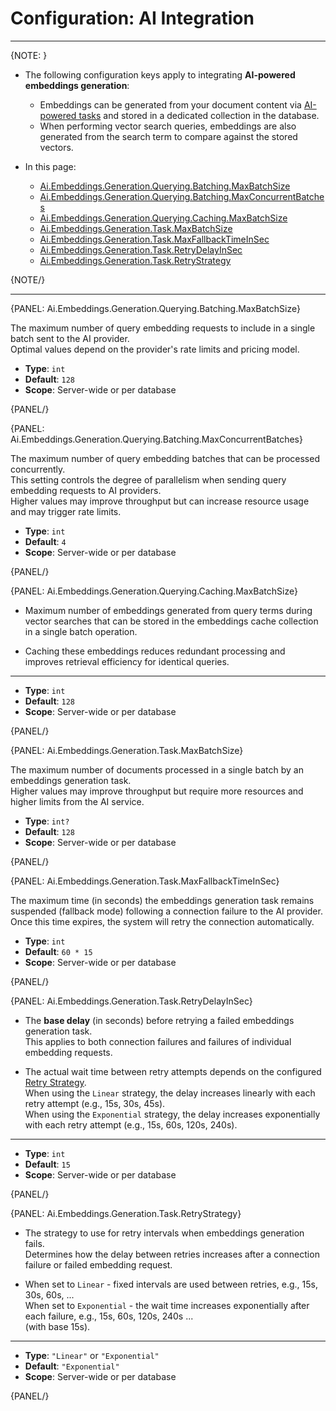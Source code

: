 # Configuration: AI Integration
---

{NOTE: }

* The following configuration keys apply to integrating **AI-powered embeddings generation**:
 
  * Embeddings can be generated from your document content via [AI-powered tasks](../../todo) and stored in a dedicated collection in the database.  
  * When performing vector search queries, embeddings are also generated from the search term to compare against the stored vectors.

* In this page:
   * [Ai.Embeddings.Generation.Querying.Batching.MaxBatchSize](../../server/configuration/ai-integration-configuration#ai.embeddings.generation.querying.batching.maxbatchsize)  
   * [Ai.Embeddings.Generation.Querying.Batching.MaxConcurrentBatches](../../server/configuration/ai-integration-configuration#ai.embeddings.generation.querying.batching.maxconcurrentbatches)  
   * [Ai.Embeddings.Generation.Querying.Caching.MaxBatchSize](../../server/configuration/ai-integration-configuration#ai.embeddings.generation.querying.caching.maxbatchsize)  
   * [Ai.Embeddings.Generation.Task.MaxBatchSize](../../server/configuration/ai-integration-configuration#ai.embeddings.generation.task.maxbatchsize)  
   * [Ai.Embeddings.Generation.Task.MaxFallbackTimeInSec](../../server/configuration/ai-integration-configuration#ai.embeddings.generation.task.maxfallbacktimeinsec)  
   * [Ai.Embeddings.Generation.Task.RetryDelayInSec](../../server/configuration/ai-integration-configuration#ai.embeddings.generation.task.retrydelayinsec)  
   * [Ai.Embeddings.Generation.Task.RetryStrategy](../../server/configuration/ai-integration-configuration#ai.embeddings.generation.task.retrystrategy)


{NOTE/}

---

{PANEL: Ai.Embeddings.Generation.Querying.Batching.MaxBatchSize}

The maximum number of query embedding requests to include in a single batch sent to the AI provider.  
Optimal values depend on the provider's rate limits and pricing model.

- **Type**: `int`
- **Default**: `128`
- **Scope**: Server-wide or per database

{PANEL/}

{PANEL: Ai.Embeddings.Generation.Querying.Batching.MaxConcurrentBatches}

The maximum number of query embedding batches that can be processed concurrently.  
This setting controls the degree of parallelism when sending query embedding requests to AI providers.  
Higher values may improve throughput but can increase resource usage and may trigger rate limits.  

- **Type**: `int`
- **Default**: `4`
- **Scope**: Server-wide or per database

{PANEL/}

{PANEL: Ai.Embeddings.Generation.Querying.Caching.MaxBatchSize}

* Maximum number of embeddings generated from query terms during vector searches that can be stored in the embeddings cache collection in a single batch operation. 

* Caching these embeddings reduces redundant processing and improves retrieval efficiency for identical queries.

---

- **Type**: `int`
- **Default**: `128`
- **Scope**: Server-wide or per database

{PANEL/}

{PANEL: Ai.Embeddings.Generation.Task.MaxBatchSize}

The maximum number of documents processed in a single batch by an embeddings generation task.  
Higher values may improve throughput but require more resources and higher limits from the AI service.

- **Type**: `int?`
- **Default**: `128`
- **Scope**:  Server-wide or per database

{PANEL/}

{PANEL: Ai.Embeddings.Generation.Task.MaxFallbackTimeInSec}

The maximum time (in seconds) the embeddings generation task remains suspended (fallback mode) following a connection failure to the AI provider.
Once this time expires, the system will retry the connection automatically.

- **Type**: `int`
- **Default**: `60 * 15`
- **Scope**:  Server-wide or per database

{PANEL/}

{PANEL: Ai.Embeddings.Generation.Task.RetryDelayInSec}

* The **base delay** (in seconds) before retrying a failed embeddings generation task.  
  This applies to both connection failures and failures of individual embedding requests.
 
* The actual wait time between retry attempts depends on the configured [Retry Strategy](../../server/configuration/ai-integration-configuration#ai.embeddings.generation.task.retrystrategy).  
  When using the `Linear` strategy, the delay increases linearly with each retry attempt (e.g., 15s, 30s, 45s).  
  When using the `Exponential` strategy, the delay increases exponentially with each retry attempt (e.g., 15s, 60s, 120s, 240s).

---

- **Type**: `int`
- **Default**: `15`
- **Scope**:  Server-wide or per database

{PANEL/}

{PANEL: Ai.Embeddings.Generation.Task.RetryStrategy}

* The strategy to use for retry intervals when embeddings generation fails.  
  Determines how the delay between retries increases after a connection failure or failed embedding request.

* When set to `Linear` - fixed intervals are used between retries, e.g., 15s, 30s, 60s, ...  
  When set to `Exponential` - the wait time increases exponentially after each failure, e.g., 15s, 60s, 120s, 240s ...  
  (with base 15s).

---

- **Type**: `"Linear"` or `"Exponential"`
- **Default**: `"Exponential"`
- **Scope**:  Server-wide or per database

{PANEL/}
